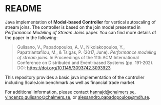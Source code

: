 # README #

Java implementation of **Model-based Controller** for vertical autoscaling of stream joins. The controller is based on the join model presented in *Performance Modeling of Stream Joins* paper. You can find more details of the paper in the following:

> Gulisano, V., Papadopoulos, A. V., Nikolakopoulos, Y., Papatriantafilou, M., & Tsigas, P. (2017, June). *Performance modeling of stream joins*. In Proceedings of the 11th ACM International Conference on Distributed and Event-based Systems (pp. 191-202). DOI: https://doi.org/10.1145/3093742.3093923


This repository provides a basic java implementation of the controller including ScaleJoin benchmark as well as financial trade market.

For additional information, please contact hannajd@chalmers.se, vincenzo.gulisano@chalmers.se, or alessandro.papadopoulos@mdh.se.